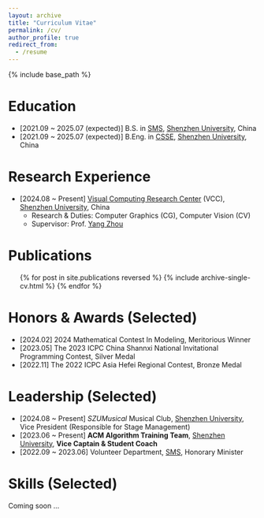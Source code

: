 ```yaml
---
layout: archive
title: "Curriculum Vitae"
permalink: /cv/
author_profile: true
redirect_from:
  - /resume
---
```


{% include base_path %}

Education
======
* [2021.09 ~ 2025.07 (expected)] B.S. in [SMS](https://math.szu.edu.cn/), [Shenzhen University](https://www.szu.edu.cn/), China
* [2021.09 ~ 2025.07 (expected)] B.Eng. in [CSSE](https://csse.szu.edu.cn/), [Shenzhen University](https://www.szu.edu.cn/), China

Research Experience
======
* [2024.08 ~ Present] [Visual Computing Research Center](https://vcc.tech) (VCC), [Shenzhen University](https://www.szu.edu.cn/), China
  * Research & Duties: Computer Graphics (CG), Computer Vision (CV)
  * Supervisor: Prof. [Yang Zhou](https://zhouyangvcc.github.io/)

Publications
======

  <ul>{% for post in site.publications reversed %}
    {% include archive-single-cv.html %}
  {% endfor %}</ul>
  
Honors & Awards (Selected)
======
* [2024.02] 2024 Mathematical Contest In Modeling, Meritorious Winner
* [2023.05] The 2023 ICPC China Shannxi National Invitational Programming Contest, Silver Medal
* [2022.11] The 2022 ICPC Asia Hefei Regional Contest, Bronze Medal

Leadership (Selected)
======
* [2024.08 ~ Present]  *SZUMusical* Musical Club, [Shenzhen University](https://www.szu.edu.cn/), Vice President (Responsible for Stage Management)
* [2023.06 ~ Present]  **ACM Algorithm Training Team**, [Shenzhen University](https://www.szu.edu.cn/), **Vice Captain & Student Coach**
* [2022.09 ~ 2023.06]  Volunteer Department, [SMS](https://math.szu.edu.cn/), Honorary Minister

Skills (Selected)
======

Coming soon ...

<!-- * Skill 1
* Skill 2
  * Sub-skill 2.1
  * Sub-skill 2.2
  * Sub-skill 2.3
* Skill 3 -->

<!-- Talks
======
  <ul>{% for post in site.talks reversed %}
    {% include archive-single-talk-cv.html  %}
  {% endfor %}</ul>

Teaching
======
  <ul>{% for post in site.teaching reversed %}
    {% include archive-single-cv.html %}
  {% endfor %}</ul> -->

